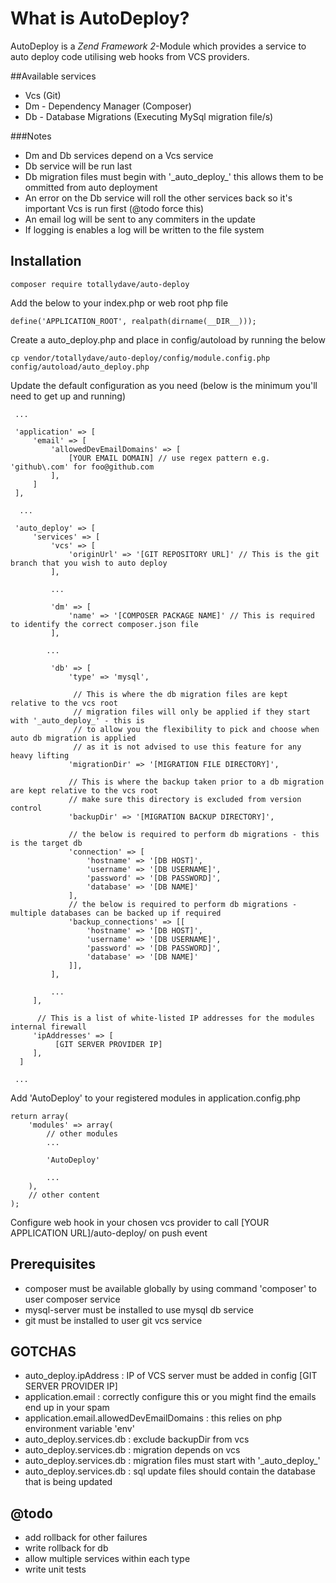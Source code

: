 # What is AutoDeploy?
AutoDeploy is a *Zend Framework 2*-Module which provides a service to auto deploy code utilising web hooks from VCS providers.

##Available services
- Vcs (Git)
- Dm - Dependency Manager (Composer)
- Db - Database Migrations (Executing MySql migration file/s)

###Notes 
- Dm and Db services depend on a Vcs service
- Db service will be run last
- Db migration files must begin with '\_auto_deploy\_' this allows them to be ommitted from auto deployment
- An error on the Db service will roll the other services back so it's important Vcs is run first (@todo force this)
- An email log will be sent to any commiters in the update
- If logging is enables a log will be written to the file system

## Installation

```
composer require totallydave/auto-deploy
```

Add the below to your index.php or web root php file
```
define('APPLICATION_ROOT', realpath(dirname(__DIR__)));
```

Create a auto_deploy.php and place in config/autoload by running the below
```
cp vendor/totallydave/auto-deploy/config/module.config.php config/autoload/auto_deploy.php
```

Update the default configuration as you need (below is the minimum you'll need to get up and running)
```
 ...

 'application' => [
     'email' => [
         'allowedDevEmailDomains' => [
             [YOUR EMAIL DOMAIN] // use regex pattern e.g. 'github\.com' for foo@github.com
         ],
     ]
 ],

  ...

 'auto_deploy' => [
     'services' => [
         'vcs' => [
             'originUrl' => '[GIT REPOSITORY URL]' // This is the git branch that you wish to auto deploy
         ],

         ...

         'dm' => [
             'name' => '[COMPOSER PACKAGE NAME]' // This is required to identify the correct composer.json file
         ],

        ...

         'db' => [
             'type' => 'mysql',

              // This is where the db migration files are kept relative to the vcs root
              // migration files will only be applied if they start with '_auto_deploy_' - this is
              // to allow you the flexibility to pick and choose when auto db migration is applied
              // as it is not advised to use this feature for any heavy lifting
             'migrationDir' => '[MIGRATION FILE DIRECTORY]',

             // This is where the backup taken prior to a db migration are kept relative to the vcs root
             // make sure this directory is excluded from version control
             'backupDir' => '[MIGRATION BACKUP DIRECTORY]',

             // the below is required to perform db migrations - this is the target db
             'connection' => [
                 'hostname' => '[DB HOST]',
                 'username' => '[DB USERNAME]',
                 'password' => '[DB PASSWORD]',
                 'database' => '[DB NAME]'
             ],
             // the below is required to perform db migrations - multiple databases can be backed up if required
             'backup_connections' => [[
                 'hostname' => '[DB HOST]',
                 'username' => '[DB USERNAME]',
                 'password' => '[DB PASSWORD]',
                 'database' => '[DB NAME]'
             ]],
         ],

         ...
     ],

      // This is a list of white-listed IP addresses for the modules internal firewall
     'ipAddresses' => [
          [GIT SERVER PROVIDER IP]
     ],
  ]

 ...
```

Add 'AutoDeploy' to your registered modules in application.config.php
```
return array(
    'modules' => array(
        // other modules
        ...

        'AutoDeploy'

        ...
    ),
    // other content
);

```

Configure web hook in your chosen vcs provider to call [YOUR APPLICATION URL]/auto-deploy/ on push event

## Prerequisites
- composer must be available globally by using command 'composer' to user composer service
- mysql-server must be installed to use mysql db service
- git must be installed to user git vcs service

## GOTCHAS
- auto_deploy.ipAddress : IP of VCS server must be added in config [GIT SERVER PROVIDER IP]
- application.email : correctly configure this or you might find the emails end up in your spam
- application.email.allowedDevEmailDomains : this relies on php environment variable 'env'
- auto_deploy.services.db : exclude backupDir from vcs
- auto_deploy.services.db : migration depends on vcs
- auto_deploy.services.db : migration files must start with '\_auto_deploy\_'
- auto_deploy.services.db : sql update files should contain the database that is being updated

## @todo
- add rollback for other failures
- write rollback for db
- allow multiple services within each type
- write unit tests
